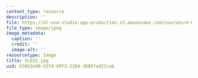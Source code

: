 ```yaml
---
content_type: resource
description: ''
file: https://ol-ocw-studio-app-production.s3.amazonaws.com/courses/4-614-religious-architecture-and-islamic-cultures-fall-2002/636b3e98d37409f322043605fed21cab_SLD32.jpg
file_type: image/jpeg
image_metadata:
  caption: ''
  credit: ''
  image-alt: ''
resourcetype: Image
title: SLD32.jpg
uid: 636b3e98-d374-09f3-2204-3605fed21cab
---
```

